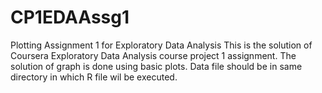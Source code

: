 # CP1EDAAssg1
Plotting Assignment 1 for Exploratory Data Analysis
This is the solution of Coursera Exploratory Data Analysis course project 1 assignment.
The solution of graph is done using basic plots.
Data file should be in same directory in which R file wil be executed.
